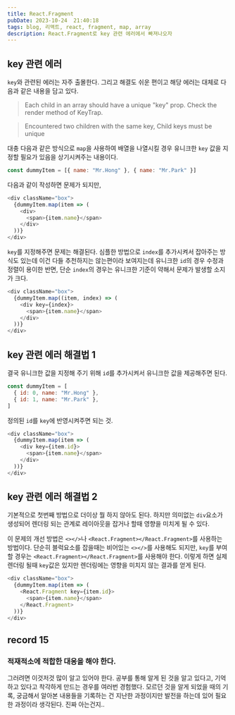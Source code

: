 ```yaml
---
title: React.Fragment
pubDate: 2023-10-24  21:40:18
tags: blog, 리액트, react, fragment, map, array
description: React.Fragment로 key 관련 에러에서 빠져나오자
---
```


## key 관련 에러

`key`와 관련된 에러는 자주 출몰한다. 그리고 해결도 쉬운 편이고 해당 에러는 대체로 다음과 같은 내용을 담고 있다.

> Each child in an array should have a unique "key" prop. Check the render method of KeyTrap.

> Encountered two children with the same key, Child keys must be unique

대충 다음과 같은 방식으로 `map`을 사용하여 배열을 나열시킬 경우 유니크한 `key` 값을 지정할 필요가 있음을 상기시켜주는 내용이다.

```js
const dummyItem = [{ name: "Mr.Hong" }, { name: "Mr.Park" }]
```

다음과 같이 작성하면 문제가 되지만,

```js
<div className="box">
  {dummyItem.map(item => (
    <div>
      <span>{item.name}</span>
    </div>
  ))}
</div>
```

`key`를 지정해주면 문제는 해결된다. 심플한 방법으로 `index`를 추가시켜서 잡아주는 방식도 있는데 이건 다들 추천하지는 않는편이라 보여지는데 유니크한 `id`의 경우 수정과 정렬이 용이한 반면, 단순 `index`의 경우는 유니크한 기준이 약해서 문제가 발생할 소지가 크다.

```js
<div className="box">
  {dummyItem.map((item, index) => (
    <div key={index}>
      <span>{item.name}</span>
    </div>
  ))}
</div>
```

## key 관련 에러 해결법 1

결국 유니크한 값을 지정해 주기 위해 `id`를 추가시켜서 유니크한 값을 제공해주면 된다.

```js
const dummyItem = [
  { id: 0, name: "Mr.Hong" },
  { id: 1, name: "Mr.Park" },
]
```

정의된 `id`를 `key`에 반영시켜주면 되는 것.

```js
<div className="box">
  {dummyItem.map(item => (
    <div key={item.id}>
      <span>{item.name}</span>
    </div>
  ))}
</div>
```

## key 관련 에러 해결법 2

기본적으로 첫번째 방법으로 더이상 뭘 하지 않아도 된다. 하지만 의미없는 `div`요소가 생성되어 렌더링 되는 관계로 레이아웃을 잡거나 할때 영향을 미치게 될 수 있다.

이 문제의 개선 방법은 `<></>`나 `<React.Fragment></React.Fragment>`를 사용하는 방법이다. 단순히 블럭요소를 잡을때는 비어있는 `<></>`를 사용해도 되지만, `key`를 부여할 경우는 `<React.Fragment></React.Fragment>`를 사용해야 한다. 이렇게 하면 실제 렌더링 될때 `key`값은 있지만 렌더링에는 영향을 미치지 않는 결과를 얻게 된다.

```js
<div className="box">
  {dummyItem.map(item => (
    <React.Fragment key={item.id}>
      <span>{item.name}</span>
    </React.Fragment>
  ))}
</div>
```

## record 15

### 적재적소에 적합한 대응을 해야 한다.

그러려면 이것저것 많이 알고 있어야 한다. 공부를 통해 알게 된 것을 알고 있다고, 기억하고 있다고 착각하게 만드는 경우를 여러번 경험했다. 모르던 것을 알게 되었을 때의 기록, 궁금해서 알아본 내용들을 기록하는 건 지난한 과정이지만 발전을 하는데 있어 필요한 과정이라 생각된다.
진짜 아는건지..
